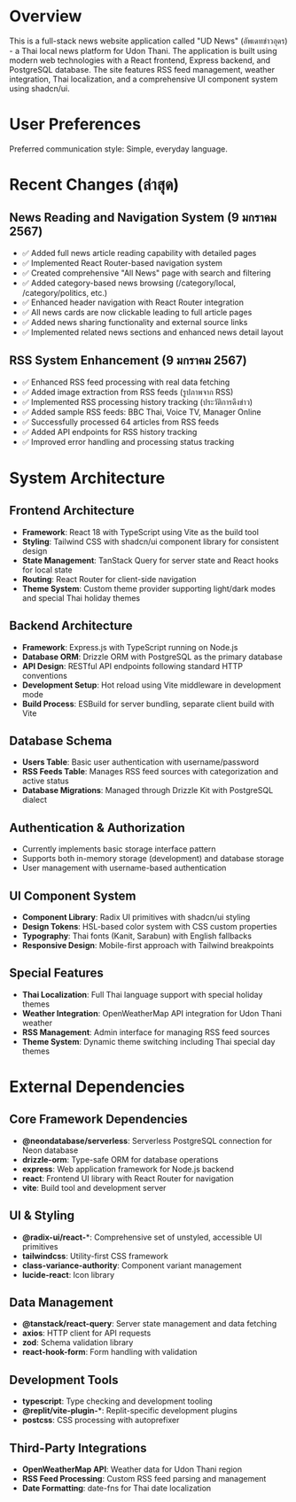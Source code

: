 # Overview

This is a full-stack news website application called "UD News" (อัพเดทข่าวอุดร) - a Thai local news platform for Udon Thani. The application is built using modern web technologies with a React frontend, Express backend, and PostgreSQL database. The site features RSS feed management, weather integration, Thai localization, and a comprehensive UI component system using shadcn/ui.

# User Preferences

Preferred communication style: Simple, everyday language.

# Recent Changes (ล่าสุด)

## News Reading and Navigation System (9 มกราคม 2567)
- ✅ Added full news article reading capability with detailed pages
- ✅ Implemented React Router-based navigation system
- ✅ Created comprehensive "All News" page with search and filtering
- ✅ Added category-based news browsing (/category/local, /category/politics, etc.)
- ✅ Enhanced header navigation with React Router integration
- ✅ All news cards are now clickable leading to full article pages
- ✅ Added news sharing functionality and external source links
- ✅ Implemented related news sections and enhanced news detail layout

## RSS System Enhancement (9 มกราคม 2567)
- ✅ Enhanced RSS feed processing with real data fetching
- ✅ Added image extraction from RSS feeds (รูปภาพจาก RSS)
- ✅ Implemented RSS processing history tracking (ประวัติการดึงข่าว)
- ✅ Added sample RSS feeds: BBC Thai, Voice TV, Manager Online
- ✅ Successfully processed 64 articles from RSS feeds
- ✅ Added API endpoints for RSS history tracking
- ✅ Improved error handling and processing status tracking

# System Architecture

## Frontend Architecture
- **Framework**: React 18 with TypeScript using Vite as the build tool
- **Styling**: Tailwind CSS with shadcn/ui component library for consistent design
- **State Management**: TanStack Query for server state and React hooks for local state
- **Routing**: React Router for client-side navigation
- **Theme System**: Custom theme provider supporting light/dark modes and special Thai holiday themes

## Backend Architecture
- **Framework**: Express.js with TypeScript running on Node.js
- **Database ORM**: Drizzle ORM with PostgreSQL as the primary database
- **API Design**: RESTful API endpoints following standard HTTP conventions
- **Development Setup**: Hot reload using Vite middleware in development mode
- **Build Process**: ESBuild for server bundling, separate client build with Vite

## Database Schema
- **Users Table**: Basic user authentication with username/password
- **RSS Feeds Table**: Manages RSS feed sources with categorization and active status
- **Database Migrations**: Managed through Drizzle Kit with PostgreSQL dialect

## Authentication & Authorization
- Currently implements basic storage interface pattern
- Supports both in-memory storage (development) and database storage
- User management with username-based authentication

## UI Component System
- **Component Library**: Radix UI primitives with shadcn/ui styling
- **Design Tokens**: HSL-based color system with CSS custom properties
- **Typography**: Thai fonts (Kanit, Sarabun) with English fallbacks
- **Responsive Design**: Mobile-first approach with Tailwind breakpoints

## Special Features
- **Thai Localization**: Full Thai language support with special holiday themes
- **Weather Integration**: OpenWeatherMap API integration for Udon Thani weather
- **RSS Management**: Admin interface for managing RSS feed sources
- **Theme System**: Dynamic theme switching including Thai special day themes

# External Dependencies

## Core Framework Dependencies
- **@neondatabase/serverless**: Serverless PostgreSQL connection for Neon database
- **drizzle-orm**: Type-safe ORM for database operations
- **express**: Web application framework for Node.js backend
- **react**: Frontend UI library with React Router for navigation
- **vite**: Build tool and development server

## UI & Styling
- **@radix-ui/react-***: Comprehensive set of unstyled, accessible UI primitives
- **tailwindcss**: Utility-first CSS framework
- **class-variance-authority**: Component variant management
- **lucide-react**: Icon library

## Data Management
- **@tanstack/react-query**: Server state management and data fetching
- **axios**: HTTP client for API requests
- **zod**: Schema validation library
- **react-hook-form**: Form handling with validation

## Development Tools
- **typescript**: Type checking and development tooling
- **@replit/vite-plugin-***: Replit-specific development plugins
- **postcss**: CSS processing with autoprefixer

## Third-Party Integrations
- **OpenWeatherMap API**: Weather data for Udon Thani region
- **RSS Feed Processing**: Custom RSS feed parsing and management
- **Date Formatting**: date-fns for Thai date localization